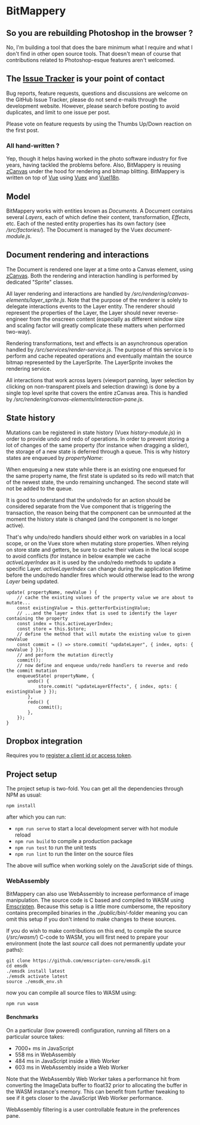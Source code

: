 # BitMappery

## So you are rebuilding Photoshop in the browser ?

No, I'm building a tool that does the bare minimum what I require and what I don't
find in other open source tools. That doesn't mean of course that contributions
related to Photoshop-esque features aren't welcomed.

## The [Issue Tracker](https://github.com/igorski/bitmappery/issues) is your point of contact

Bug reports, feature requests, questions and discussions are welcome on the GitHub Issue Tracker, please do not send e-mails through the development website. However, please search before posting to avoid duplicates, and limit to one issue per post.

Please vote on feature requests by using the Thumbs Up/Down reaction on the first post.

### All hand-written ?

Yep, though it helps having worked in the photo software industry for five years, having
tackled the problems before. Also, BitMappery is reusing [zCanvas](https://github.com/igorski/zCanvas)
under the hood for rendering and bitmap blitting. BitMappery is written on top of [Vue](https://github.com/vuejs/vue) using [Vuex](https://github.com/vuejs/vuex) and [VueI18n](https://github.com/kazupon/vue-i18n).

## Model

BitMappery works with entities known as _Documents_. A Document contains several _Layers_, each of
which define their content, transformation, _Effects_, etc. Each of the nested entity properties
has its own factory (see _/src/factories/_). The Document is managed by the Vuex _document-module.js_.

## Document rendering and interactions

The Document is rendered one layer at a time onto a Canvas element, using [zCanvas](https://github.com/igorski/zCanvas). Both the rendering and interaction handling is performed by dedicated "Sprite" classes.

All layer rendering and interactions are handled by _/src/rendering/canvas-elements/layer_sprite.js_.
Note that the purpose of the renderer is solely to delegate interactions events to the Layer entity. The
renderer should represent the properties of the Layer, the Layer should never reverse-engineer from the onscreen
content (especially as different window size and scaling factor will greatly complicate these matters when
performed two-way).

Rendering transformations, text and effects is an asynchronous operation handled by _/src/services/render-service.js_. The purpose of this service is to perform and cache repeated operations and eventually maintain
the source bitmap represented by the LayerSprite. The LayerSprite invokes the rendering service.

All interactions that work across layers (viewport panning, layer selection by clicking on non-transparent
pixels and selection drawing) is done by a single top level sprite that covers the entire zCanvas area.
This is handled by _/src/rendering/canvas-elements/interaction-pane.js_.

## State history

Mutations can be registered in state history (Vuex _history-module.js_) in order to provide undo and redo
of operations. In order to prevent storing a lot of changes of the same property (for instance when dragging a slider), the storage of a new state is deferred through a queue. This is why history states are enqueued by _propertyName_:

When enqueuing a new state while there is an existing one enqueued for the same property name, the first state is updated so its redo will match that of the newest state, the undo remaining unchanged. The second state will not
be added to the queue.

It is good to understand that the undo/redo for an action should be considered separate
from the Vue component that is triggering the transaction, the reason being that the component can be
unmounted at the moment the history state is changed (and the component is no longer active).

That's why undo/redo handlers should either work on variables in a local scope, or on the Vuex store
when mutating store properties. When relying on store state and getters, be sure to cache their
values in the local scope to avoid conflicts (for instance in below example we cache _activeLayerIndex_
as it is used by the undo/redo methods to update a specific Layer. _activeLayerIndex_ can change during
the application lifetime before the undo/redo handler fires which would otherwise lead to the _wrong Layer_
being updated.

```
update( propertyName, newValue ) {
    // cache the existing values of the property value we are about to mutate...
    const existingValue = this.getterForExistingValue;
    // ...and the layer index that is used to identify the layer containing the property
    const index = this.activeLayerIndex;
    const store = this.$store;
    // define the method that will mutate the existing value to given newValue
    const commit = () => store.commit( "updateLayer", { index, opts: { newValue } });
    // and perform the mutation directly
    commit();
    // now define and enqueue undo/redo handlers to reverse and redo the commit mutation
    enqueueState( propertyName, {
        undo() {
            store.commit( "updateLayerEffects", { index, opts: { existingValue } });
        },
        redo() {
            commit();
        },
    });
}
```

## Dropbox integration

Requires you to [register a client id or access token](https://www.dropbox.com/developers/apps).

## Project setup

The project setup is two-fold. You can get all the dependencies through NPM as usual:

```
npm install
```

after which you can run:

* ```npm run serve``` to start a local development server with hot module reload
* ```npm run build``` to compile a production package
* ```npm run test```  to run the unit tests
* ```npm run lint``` to run the linter on the source files

The above will suffice when working solely on the JavaScript side of things.

### WebAssembly

BitMappery can also use WebAssembly to increase performance of image manipulation. The source
code is C based and compiled to WASM using [Emscripten](https://github.com/emscripten-core/emscripten). Because this setup is a little more cumbersome, the repository contains precompiled binaries
in the _./public/bin/_-folder meaning you can omit this setup if you don't intend to make changes
to these sources.

If you do wish to make contributions on this end, to compile the source (_/src/wasm/_) C-code to WASM, you
will first need to prepare your environment (note the last _source_ call does not permanently update your paths):

```
git clone https://github.com/emscripten-core/emsdk.git
cd emsdk
./emsdk install latest
./emsdk activate latest
source ./emsdk_env.sh
```

now you can compile all source files to WASM using:

```
npm run wasm
```

#### Benchmarks

On a particular (low powered) configuration, running all filters on a particular source takes:

* 7000+ ms in JavaScript
* 558 ms in WebAssembly
* 484 ms in JavaScript inside a Web Worker
* 603 ms in WebAssembly inside a Web Worker

Note that the WebAssembly Web Worker takes a performance hit from converting the ImageData buffer
to float32 prior to allocating the buffer in the WASM instance's memory. This can benefit from
further tweaking to see if it gets closer to the JavaScript Web Worker performance.

WebAssembly filtering is a user controllable feature in the preferences pane.
